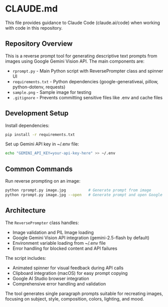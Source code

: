 # CLAUDE.md

This file provides guidance to Claude Code (claude.ai/code) when working with code in this repository.

## Repository Overview

This is a reverse prompt tool for generating descriptive text prompts from images using Google Gemini Vision API. The main components are:
- `rprompt.py` - Main Python script with ReversePrompter class and spinner UI
- `requirements.txt` - Python dependencies (google-generativeai, pillow, python-dotenv, requests)
- `sample.png` - Sample image for testing
- `.gitignore` - Prevents committing sensitive files like .env and cache files

## Development Setup

Install dependencies:
```bash
pip install -r requirements.txt
```

Set up Gemini API key in ~/.env file:
```bash
echo "GEMINI_API_KEY=your-api-key-here" >> ~/.env
```

## Common Commands

Run reverse prompting on an image:
```bash
python rprompt.py image.jpg          # Generate prompt from image
python rprompt.py image.jpg --open   # Generate prompt and open Google AI Studio
```

## Architecture

The `ReversePrompter` class handles:
- Image validation and PIL Image loading
- Google Gemini Vision API integration (gemini-2.5-flash by default)
- Environment variable loading from ~/.env file
- Error handling for blocked content and API failures

The script includes:
- Animated spinner for visual feedback during API calls
- Clipboard integration (macOS) for easy prompt copying
- Google AI Studio browser integration
- Comprehensive error handling and validation

The tool generates single paragraph prompts suitable for recreating images, focusing on subject, style, composition, colors, lighting, and mood.